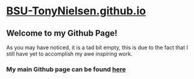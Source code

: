 # [BSU-TonyNielsen.github.io](https://bsu-tonynielsen.github.io/)

## Welcome to my Github Page!

As you may have noticed, it is a tad bit empty, this is due to the fact that I still have yet to accomplish my awe inspiring work.

### My main Github page can be found [here](https://github.com/bsu-tonynielsen)

